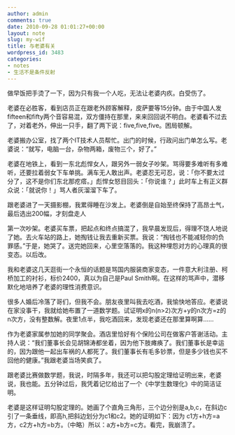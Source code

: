 ```yaml
---
author: admin
comments: true
date: 2010-09-28 01:01:27+00:00
layout: note
slug: my-wif
title: 与老婆有关
wordpress_id: 3483
categories:
- notes
- 生活不是条件反射
---
```


做早饭把手烫了一下，因为只有我一个人吃，无法让老婆内疚。白受伤了。 

老婆在必胜客，看到店员正在跟老外顾客解释，皮萨要等15分钟。由于中国人发fifteen和fifty两个音容易混，双方僵持在那里，来来回回说不明白。老婆看不过去了，对着老外，伸出一只手，翻了两下说：five,five,five。困局顿解。

老婆搬办公室，找了两个IT技术人员帮忙。出门的时候，行政问出门单怎么写。老婆说：“就写，电脑一台，杂物两箱，废物三个，好了。”

老婆在地铁上，看到一东北彪悍女人，跟另外一弱女子吵架。骂得要多难听有多难听，还要拉着弱女下车单挑。满车无人敢出声。老婆忍无可忍，说：「你不要太过分了，这不是你们东北那疙瘩。」彪悍女怒目回头：「你说谁？」此时车上有正义群众说：「就说你！」骂人者灰溜溜下车了。

跟老婆进了一天摄影棚，我累得睡在沙发上。老婆倒是自始至终保持了高昂士气，最后选出200幅，才刻盘走人

第一次吵架。老婆买车票，把起点和终点搞混了，我早晨发现后，得理不饶人地说了她。去火车站的路上，她掏钱让我去重新买票。我说：“掏钱也不能减轻你的负罪感。”于是，她哭了。送完她回来，心里空落落的。我这种埋怨对方的心理真的很变态。以后改。

我和老婆这几天逛街一个永恒的话题是骂国内服装商家变态，一件意大利注册、柯桥加工的衬衫，标价2400，真以为自己是Paul Smith啊。在这样的骂声中，潜移默化地培养了老婆的理性消费意识。

很多人婚后冷落了哥们，但我不会。朋友夜里叫我去吃酒，我愉快地答应。老婆说在家没事干，我就给她布置了一道数学题。试证明x的n(n>2)次方+y的n次方=z的n次方，没有整数解。夜里1点半，我吃酒回来，发现老婆还在那里算啊算……

作为老婆家属参加她的同学聚会。酒店里恰好有个保险公司在做客户答谢活动。主持人说：“我们董事长会见胡锦涛都坐着，因为他下肢瘫痪了。我们董事长是幸运的，因为跟他一起出车祸的人都死了。我们董事长有毛多钞票，但是多少钱也买不回他的健康。”我跟老婆当场笑疯了。 

跟老婆比赛做数学题，我说，时隔多年，我还可以把勾股定理给证明出来，老婆说，我也能。五分钟过后，我凭着记忆给出了一个《中学生数理化》中的简洁证明。

老婆是这样证明勾股定理的。她画了个直角三角形，三个边分别是a,b,c，在斜边c引了一条垂线，即高h,把斜边划分为c1和c2。她的证明如下：因为 c1方+h方=a方，c2方+h方=b方。（中略）所以：a方+b方=c方。看完，我崩溃了。
